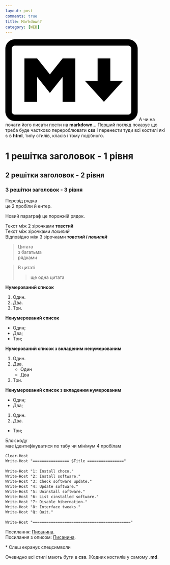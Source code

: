 ```yaml
---
layout: post
comments: true
title: Markdown?
category: [WEB]
---
```

![Markdown logo](/media/markdown.svg?style=head)
А чи на почати його писати пости на **markdown**...<!--more--> Перший погляд показує що треба буде частково перероблювати **css** і перенести туди всі костилі які є в **html**, типу стилів, класів і тому подібного.

# 1 решітка заголовок - 1 рівня
## 2 решітки заголовок - 2 рівня
### 3 решітки заголовок - 3 рівня

Перевід рядка  
це 2 пробіли й ентер.

Новий параграф це порожній рядок.

Текст між 2 зірочками **товстий**  
Текст між зірочками *похилий*  
Відповідно між 3 зірочками ***товстий і похилий***

>Цитата  
>з багатьма  
>рядками

>В цитаті 
>>ще одна цитата

**Нумерований список**
1. Один.
2. Два.
3. Три.

**Ненумерований список**
- Один;
- Два;
- Три;

**Нумерований список з вкладеним ненумерованим**
1. Один.
2. Два.
    - Один
    - Два
3. Три.

**Ненумерований список з вкладеним нумерованим**
- Один;
- Два;
1. Один.
2. Два.
- Три;

Блок коду  
має ідентифікуватися по табу чи мінімум 4 пробілам  

    Clear-Host
    Write-Host "================ $Title ================"

    Write-Host "1: Install choco."
    Write-Host "2: Install software."
    Write-Host "3: Check software update."
    Write-Host "4: Update software."
    Write-Host "5: Uninstall software."
    Write-Host "6: List cinstalled software."
    Write-Host "7: Disable hibernation."
    Write-Host "8: Interface tweaks."
    Write-Host "Q: Quit."

    Write-Host "==========================================="

Посилання: [Писанина](https://nyurch.github.io).  
Посилання з описом: [Писанина](https://nyurch.github.io "Писанина на github").

\* Слеш екранує спецсимволи


Очевидно всі стилі мають бути в **css**. Жодних костилів у самому **.md**.

